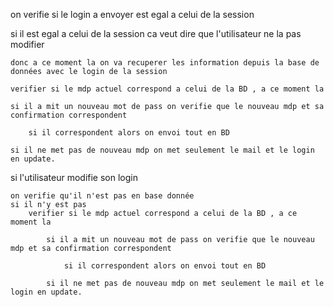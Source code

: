 on verifie si le login a envoyer est egal a celui de la session 

si il est egal a celui de la session ca veut dire que l'utilisateur ne la pas modifier 

    donc a ce moment la on va recuperer les information depuis la base de données avec le login de la session

    verifier si le mdp actuel correspond a celui de la BD , a ce moment la 

    si il a mit un nouveau mot de pass on verifie que le nouveau mdp et sa confirmation correspondent 

        si il correspondent alors on envoi tout en BD 

    si il ne met pas de nouveau mdp on met seulement le mail et le login en update.

si l'utilisateur modifie son login 

    on verifie qu'il n'est pas en base donnée 
    si il n'y est pas 
        verifier si le mdp actuel correspond a celui de la BD , a ce moment la 

            si il a mit un nouveau mot de pass on verifie que le nouveau mdp et sa confirmation correspondent 

                si il correspondent alors on envoi tout en BD 

            si il ne met pas de nouveau mdp on met seulement le mail et le login en update.